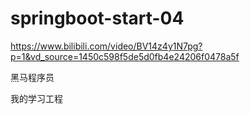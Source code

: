 # springboot-start-04
<https://www.bilibili.com/video/BV14z4y1N7pg?p=1&vd_source=1450c598f5de5d0fb4e24206f0478a5f>

黑马程序员

我的学习工程